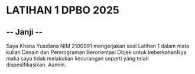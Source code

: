 # LATIHAN 1 DPBO 2025

## -- Janji --

Saya Khana Yusdiana NIM 2100991 mengerjakan soal Latihan 1 dalam mata kuliah Desain dan Pemrograman Berorientasi Objek untuk keberkahanNya maka saya tidak melakukan kecurangan seperti yang telah dispesifikasikan. Aamiin.
